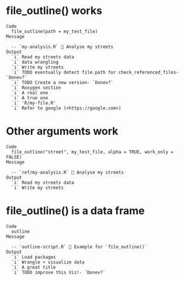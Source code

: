 # file_outline() works

    Code
      file_outline(path = my_test_file)
    Message
      
      -- `my-analysis.R` 🦐 Analyse my streets 
    Output
      `i` Read my streets data
      `i` data wrangling
      `i` Write my streets
      `i` TODO eventually detect file.path for check_referenced_files- `Donev?`
      `i` TODO Create a new version- `Donev?`
      `i` Roxygen section
      `i` A real one
      `i` A true one
      `i` 'R/my-file.R'
      `i` Refer to google (<https://google.com>)

# Other arguments work

    Code
      file_outline("street", my_test_file, alpha = TRUE, work_only = FALSE)
    Message
      
      -- `ref/my-analysis.R` 🦐 Analyse my streets 
    Output
      `i` Read my streets data
      `i` Write my streets

# file_outline() is a data frame

    Code
      outline
    Message
      
      -- `outline-script.R` 🦐 Example for `file_outline()` 
    Output
      `i` Load packages
      `i` Wrangle + visualize data
      `i` A great title
      `i` TODO improve this Viz!- `Donev?`

